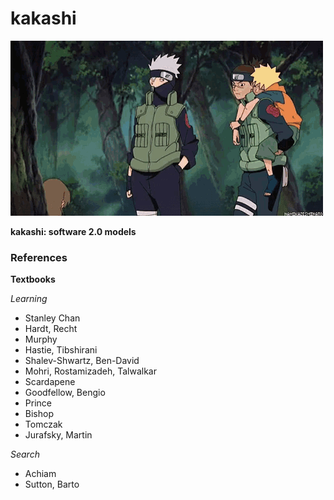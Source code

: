# kakashi

![](./iruka-kakashi.gif)

**kakashi: software 2.0 models**

### References

**Textbooks**

*Learning*
- Stanley Chan
- Hardt, Recht
- Murphy
- Hastie, Tibshirani
- Shalev-Shwartz, Ben-David
- Mohri, Rostamizadeh, Talwalkar
- Scardapene
- Goodfellow, Bengio
- Prince
- Bishop
- Tomczak
- Jurafsky, Martin

*Search*
- Achiam
- Sutton, Barto